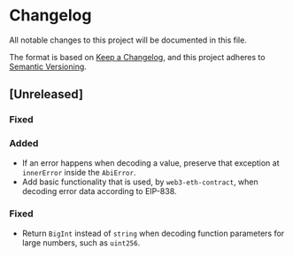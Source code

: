 # Changelog

All notable changes to this project will be documented in this file.

The format is based on [Keep a Changelog](https://keepachangelog.com/en/1.0.0/),
and this project adheres to [Semantic Versioning](https://semver.org/spec/v2.0.0.html).

<!-- EXAMPLE

## [1.0.0]

### Added

- I've added feature XY (#1000)

### Changed

- I've cleaned up XY (#1000)

### Deprecated

- I've deprecated XY (#1000)

### Removed

- I've removed XY (#1000)

### Fixed

- I've fixed XY (#1000)

### Security

- I've improved the security in XY (#1000)

-->

## [Unreleased]

### Fixed

### Added

-   If an error happens when decoding a value, preserve that exception at `innerError` inside the `AbiError`.
-   Add basic functionality that is used, by `web3-eth-contract`, when decoding error data according to EIP-838.

### Fixed

-   Return `BigInt` instead of `string` when decoding function parameters for large numbers, such as `uint256`.
